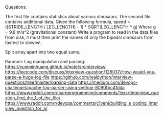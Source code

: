 Questions:

The first file contains statistics about various dinosaurs. The second file contains additional data.
Given the following formula, speed = ((STRIDE_LENGTH / LEG_LENGTH) - 1) * SQRT(LEG_LENGTH * g)
Where g = 9.8 m/s^2 (gravitational constant)
Write a program to read in the data files from disk, it must then print the names of only the bipedal dinosaurs from fastest to slowest.  

Split array apart into two equal sums.

Random: 
Log manipulation and parsing: 
https://yumminhuang.github.io/note/sreinterview/
https://leetcode.com/discuss/interview-question/128037/How-would-you-parse-a-huge-log-file
https://github.com/realpython/interview-questions/tree/master/parsing-data
https://medium.com/devops-challenge/apache-log-parser-using-python-8080fbc41dda
https://www.reddit.com/r/learnprogramming/comments/1exsrtinterview_question_find_the_1_of_the_file/
https://www.reddit.com/r/devops/comments/c1vehi/building_a_coding_interview_question_for_a/

